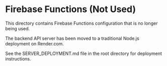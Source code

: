 # Firebase Functions (Not Used)

This directory contains Firebase Functions configuration that is no longer being used.

The backend API server has been moved to a traditional Node.js deployment on Render.com.

See the SERVER_DEPLOYMENT.md file in the root directory for deployment instructions.
